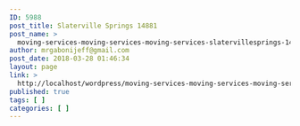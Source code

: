 ```yaml
---
ID: 5988
post_title: Slaterville Springs 14881
post_name: >
  moving-services-moving-services-moving-services-slatervillesprings-14881
author: mrgabonijeff@gmail.com
post_date: 2018-03-28 01:46:34
layout: page
link: >
  http://localhost/wordpress/moving-services-moving-services-moving-services-slatervillesprings-14881/
published: true
tags: [ ]
categories: [ ]
---
```

